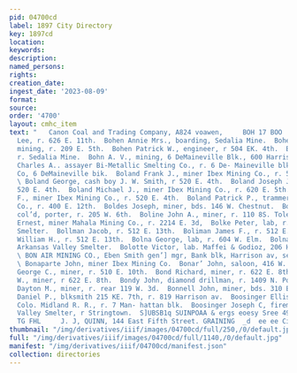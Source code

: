 ```yaml
---
pid: 04700cd
label: 1897 City Directory
key: 1897cd
location: 
keywords: 
description: 
named_persons: 
rights: 
creation_date: 
ingest_date: '2023-08-09'
format: 
source: 
order: '4700'
layout: cmhc_item
text: "   Canon Coal and Trading Company, A824 voawen,     BOH 17 BOO     Bohannon
  Lee, r. 626 E. 11th.  Bohen Annie Mrs., boarding, Sedalia Mine.  Bohen Michael M,
  mining, r. 209 E. 5th.  Bohen Patrick W., engineer, r 504 EK. 4th.  Bohen William,
  r. Sedalia Mine.  Bohn A. V., mining, 6 DeMaineville Blk., 600 Harrison av.  Bohn
  Charles A.. assayer Bi-Metallic Smelting Co., r. 6 De- Maineville blk.  Bohn Mining
  Co, 6 DeMaineville bik.  Boland Frank J., miner Ibex Mining Co., r. 520 E. 4th.
  \ Boland George, cash boy J. W. Smith, r 520 E. 4th.  Boland Joseph J., miner, r.
  520 E. 4th.  Boland Michael J., miner Ibex Mining Co., r. 620 E. 5th.  Boland Patrick
  F., miner Ibex Mining Co., r. 520 E. 4th.  Boland Patrick P., trammer Ibex Mining
  Co., r. 400 E. 12th.  Boldes Joseph, miner, bds. 146 W. Chestnut.  Boles William,
  col’d, porter, r. 205 W. 6th.  Boline John A., miner, r. 110 8S. Toledo av.  Boljtho
  Ernest, miner Mahala Mining Co., r. 2214 E. 3d,  Bolke Peter, lab, r. N. of Bi-Metallic
  Smelter.  Bollman Jacob, r. 512 E. 13th.  Boliman James F., r. 512 E. 13th.  Bollinan
  William H., r. 512 E. 13th.  Bolna George, lab, r. 604 W. Elm.  Bolna Patrick, wks.
  Arkansas Valley Smelter.  Bolotte Victor, lab. Maffei & Godioz, 206 Harrison av.
  \ BON AIR MINING CO., Eben Smith gen’] mgr, Bank blk, Harrison av, se. cor. 5th.
  \ Bonaparte John, miner Ibex Mining Co.  Bonar’ John, saloon, 416 W. Chestnut.  Bond
  George C., miner, r. 510 E. 10th.  Bond Richard, miner, r. 622 E. 8th.  Bond William
  W., miner, r 622 E. 8th.  Bondy John, diamond drillman, r. 1409 N. Poplar.  Bonnell
  Dayton M., miner, r. rear 119 W. 3d.  Bonnell John, miner, bds. 310 E. 6th.  Bonner
  Daniel P., blksmith 215 KE. 7th, r. 819 Harrison av.  Boosinger Ellis A, engineer
  Colo. Midland R. R., r. 7 Man- hattan blk.  Boosinger Joseph C, fireman Arkansas
  Valley Smelter, r Stringtown.  S]UBSB1q SUINPOAA & ergs eoesy Sree 49) HOYT ISO
  TG FHL     J. J, QUINN, 144 East Fifth Street. GRAINING  _d  ee ee Cit "
thumbnail: "/img/derivatives/iiif/images/04700cd/full/250,/0/default.jpg"
full: "/img/derivatives/iiif/images/04700cd/full/1140,/0/default.jpg"
manifest: "/img/derivatives/iiif/04700cd/manifest.json"
collection: directories
---
```

